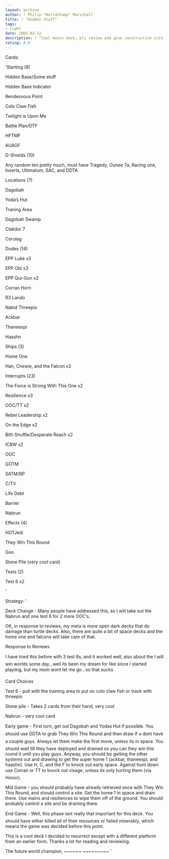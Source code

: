 ```yaml
---
layout: archive
author: ! Philip "WorldChamp" Marschall
title: ! "Hidden Stuff"
tags:
- Light
date: 2002-02-12
description: ! "Cool mains deck, plz review and give constructive criticism, I need to know for next tourney."
rating: 4.0
---
```

Cards: 

'Starting (8)

Hidden Base/Some stuff

Hidden Base Indicator

Rendesvous Point

Colo Claw Fish 

Twilight is Upon Me

Battle Plan/DTF

HFTMF

AUAOF


D-Shields (10)

Any random ten pretty much, must have Tragedy, Ounee Ta, Racing one, Inserts, Ultimatum, SAC, and DDTA


Locations (7)

Dagobah

Yoda’s Hut

Traning Area

Dagobah Swamp

Clakdor 7

Corulag


Dudes (14)

EPP Luke x3

EPP Obi x3

EPP Qui-Gon x2

Corran Horn

R3 Lando

Nakid Threepio

Ackbar

Thaneespi

Haashn


Ships (3)

Home One

Han, Chewie, and the Falcon x2


Interrupts (23)

The Force is Strong With This One x2

Resilience x3

OOC/TT x2

Rebel Leadership x2

On the Edge x2

Bith Shuffle/Desperate Reach x2

ICBW x2

OOC

GOTM

SATM/BP

C/TV

Life Debt

Barrier

Nabrun


Effects (4)

HOTJedi

They Win This Round

Goo

Stone Pile (very cool card)


Tests (2)

Test 6 x2

'

Strategy: '

Deck Change - Many people have addressed this, so I will take out the Nabrun and one test 6 for 2 more OOC’s. 


OK, in response to reviews, my meta is more open dark decks that do damage than turtle decks. Also, there are quite a bit of space decks and the home one and falcons will take care of that.   


Response to Reviews

I have tried this before with 3 test 6s, and it worked well, also about the I will win worlds some day...well its been my dream for like since I started playiing, but my mom wont let me go...so that sucks


Card Choices 

Test 6 - pull with the training area to put on colo claw fish or track with threepio

Stone pile - Takes 2 cards from their hand, very cool

Nabrun - very cool card


Early game - First turn, get out Dagobah and Yodas Hut if possible. You should use DDTA to grab They Win This Round and then draw if u dont have a couple guys. Always let them make the first move, unless its in space. You should wait till they have deployed and drained so you can they win this round it until you play guys. Anyway, you should be getting the other systems out and drawing to get the super home 1 (ackbar, thaneespi, and haashn). Use H, C, and the F to knock out early space. Against hunt down use Corran or TT to knock out visage, unless its only hurting them (via Honor). 


Mid Game - you should probably have already retrieved once with They Win This Round, and should control a site. Get the home 1 in space and drain there. Use mains and resiliences to wipe them off of the ground. You should probably control a site and be draining there.


End Game - Well, this phase isnt really that important for this deck. You should have either killed all of their resources or failed miserably, which means the game was decided before this point. 


This is a cool deck I decided to resurrect except with a different platform from an earlier form. Thanks a lot for reading and reviewing.


The future world champion, ~~~~~~ ~~~~~~~~~      '